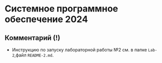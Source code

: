 # Системное программное обеспечение 2024
## Комментарий (!)
- Инструкцию по запуску лабораторной работы №2 см. в папке `Lab-2`,файл `README-2.md`.
